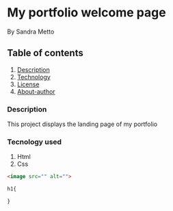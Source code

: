# My portfolio welcome page
By Sandra Metto
## Table of contents
1. [Description](#description)
2. [Technology](#technology)
3. [License](#License)
4. [About-author](#about-athor)
### Description
This project displays the landing page of my portfolio
### Tecnology used
1. Html
2. Css

```Html 
<image src="" alt="">

```

```css
h1{

}
```